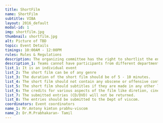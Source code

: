 ```yaml
---
title: ShortFilm
name: ShortFilm
subtitle: VIBA
layout: 2016_default
modal-id: 1
img: shortfilm.jpg
thumbnail: shortfilm.jpg
alt: Picture of TBD
topic: Event Details
timings: 10:00AM - 12:00PM
rules: Rules & Regulations
description: The organizing committee has the right to shortlist the entries, if the entries are too many.
description_1: Teams cannot have participants from different departments.
list_1: It is an individual event
list_2: The short film can be of any genre
list_3: The duration of the short film should be of 5 - 10 minutes.
list_4: The short film should not contain any obscene or offensive content.
list_5: The short film should subtitles if they are made in any other language other than Tamil and English.
list_6: The credits for various aspects of the film like diretion, cinematography, sound, editing etc., (at east the four categories) should be included in the film text as well as on the wrapper of the CD/DVD along with other information like the title of the short film, duration, etc..
list_7: The submitted entries (CD/DVD) will not be returned.
list_8: The entries should be submitted to the Dept of viscom.
coordinators: Event coordinators
name_1: Mr.Antony kimton prabhu-viscom
name_2:	Dr.M.Prabhakaran- Tamil
---
```

